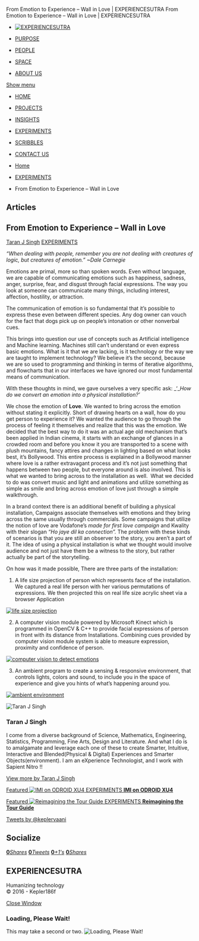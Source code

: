 From Emotion to Experience – Wall in Love | EXPERIENCESUTRA                         From Emotion to Experience – Wall in Love | EXPERIENCESUTRA                                   

*   [![EXPERIENCESUTRA](/wp-content/themes/tresor-theme/images/logo.png)](http://experiencesutra.com/)

*   [PURPOSE](http://experiencesutra.com/purpose/)
*   [PEOPLE](http://experiencesutra.com/people/)
*   [SPACE](http://experiencesutra.com/gallery/space/)
*   [ABOUT US](http://experiencesutra.com/about-us/)

 [Show menu](#dat-menu)

*   [HOME](http://experiencesutra.com/)
*   [PROJECTS](http://experiencesutra.com/category/projects/)
*   [INSIGHTS](http://experiencesutra.com/category/insights/)
*   [EXPERIMENTS](http://experiencesutra.com/category/experiments/)
*   [SCRIBBLES](http://experiencesutra.com/category/scribbles/)
*   [CONTACT US](http://experiencesutra.com/contact-us/)

*   [Home](http://experiencesutra.com)
*   [EXPERIMENTS](http://experiencesutra.com/category/experiments/)
*   From Emotion to Experience – Wall in Love

Articles
--------

From Emotion to Experience – Wall in Love
-----------------------------------------

[Taran J Singh](http://experiencesutra.com/author/tsingh2/ "Posts by Taran J Singh") [EXPERIMENTS](http://experiencesutra.com/category/experiments/)

_“When dealing with people, remember you are not dealing with creatures of logic, but creatures of emotion.” ~Dale Carnegie_

Emotions are primal, more so than spoken words. Even without language, we are capable of communicating emotions such as happiness, sadness, anger, surprise, fear, and disgust through facial expressions. The way you look at someone can communicate many things, including interest, affection, hostility, or attraction.

The communication of emotion is so fundamental that it’s possible to express these even between different species. Any dog owner can vouch for the fact that dogs pick up on people’s intonation or other nonverbal cues.

This brings into question our use of concepts such as Artificial intelligence and Machine learning. Machines still can’t understand or even express basic emotions. What is it that we are lacking, is it technology or the way we are taught to implement technology? We believe it’s the second, because we are so used to programming and thinking in terms of iterative algorithms, and flowcharts that in our interfaces we have ignored our most fundamental means of communication.

With these thoughts in mind, we gave ourselves a very specific ask: _‘__How do we convert an emotion into a physical installation?’_

We chose the emotion of **Love**. We wanted to bring across the emotion without stating it explicitly. Short of drawing hearts on a wall, how do you get person to experience it? We wanted the audience to go through the process of feeling it themselves and realize that this was the emotion. We decided that the best way to do it was an actual age old mechanism that’s been applied in Indian cinema, it starts with an exchange of glances in a crowded room and before you know it you are transported to a scene with plush mountains, fancy attires and changes in lighting based on what looks best, it’s Bollywood. This entire process is explained in a Bollywood manner where love is a rather extravagant process and it’s not just something that happens between two people, but everyone around is also involved. This is what we wanted to bring across to the installation as well.  What we decided to do was convert music and light and animations and utilize something as simple as smile and bring across emotion of love just through a simple walkthrough.

In a brand context there is an additional benefit of building a physical installation, Campaigns associate themselves with emotions and they bring across the same usually through commercials. Some campaigns that utilize the notion of love are Vodafone’s _made for first love campaign_ and Kwality with their slogan _“Ho jaye dil ka connection”._ The problem with these kinds of scenarios is that you are still an observer to the story, you aren’t a part of it. The idea of using a physical installation is what we thought would involve audience and not just have them be a witness to the story, but rather actually be part of the storytelling.

On how was it made possible, There are three parts of the installation:

1) A life size projection of person which represents face of the installation. We captured a real life person with her various permutations of expressions. We then projected this on real life size acrylic sheet via a browser Application

[![life size projection](http://experiencesutra.com/wp-content/uploads/2016/01/Screen-Shot-2016-01-06-at-7.49.21-PM-1024x569.png)](http://experiencesutra.com/wp-content/uploads/2016/01/Screen-Shot-2016-01-06-at-7.49.21-PM.png)

2) A computer vision module powered by Microsoft Kinect which is programmed in OpenCV & C++ to provide facial expressions of person in front with its distance from Installations. Combining cues provided by computer vision module system is able to measure expression, proximity and confidence of person.

[![computer vision to detect emotions](http://experiencesutra.com/wp-content/uploads/2016/01/Screen-Shot-2016-01-06-at-7.52.32-PM-1024x566.png)](http://experiencesutra.com/wp-content/uploads/2016/01/Screen-Shot-2016-01-06-at-7.52.32-PM.png)

3) An ambient program to create a sensing & responsive environment, that controls lights, colors and sound, to include you in the space of experience and give you hints of what’s happening around you.

[![ambient environment](http://experiencesutra.com/wp-content/uploads/2016/01/Screen-Shot-2016-01-06-at-7.52.47-PM-1024x578.png)](http://experiencesutra.com/wp-content/uploads/2016/01/Screen-Shot-2016-01-06-at-7.52.47-PM.png)

![Taran J Singh](http://0.gravatar.com/avatar/9ea3d2879f0f828896ec4c3c2f2a1d8f?s=100&d=mm&r=g)

### Taran J Singh

I come from a diverse background of Science, Mathematics, Engineering, Statistics, Programming, Fine Arts, Design and Literature. And what I do is to amalgamate and leverage each one of these to create Smarter, Intuitive, Interactive and Blended(Physical & Digital) Experiences and Smarter Objects(environment). I am an eXperience Technologist, and I work with Sapient Nitro !!

[View more by Taran J Singh](http://experiencesutra.com/author/tsingh2/)

[Featured ![IMI on ODROID XU4](http://experiencesutra.com/wp-content/uploads/2018/05/Mirror_StoryBoard_02MAY181-397x310_c.jpg)   EXPERIMENTS **IMI on ODROID XU4**](http://experiencesutra.com/experiments/imi-on-odroid-xu4/) 

[Featured ![Reimagining the Tour Guide](http://experiencesutra.com/wp-content/uploads/2018/08/IMG_20180806_121751-397x310_c.jpg)   EXPERIMENTS **Reimagining the Tour Guide**](http://experiencesutra.com/experiments/reimagining-the-tour-guide/) 

[Tweets by @keplervaani](https://twitter.com/twitterdev)

Socialize
---------

[**0**_Shares_](http://www.facebook.com/sharer/sharer.php?u=http://experiencesutra.com) [**0**_Tweets_](#) [**0**_+1's_](https://plus.google.com/share?url=http://experiencesutra.com) [**0**_Shares_](http://www.linkedin.com/shareArticle?mini=true&url=http://experiencesutra.com&title=EXPERIENCESUTRA+-+Humanizing+Technology)

EXPERIENCESUTRA
---------------

Humanizing technology  
© 2016 - Kepler186f

[Close Window](#)

### Loading, Please Wait!

This may take a second or two. ![Loading, Please Wait!](http://experiencesutra.com/wp-content/themes/tresor-theme/images/loading.gif "Loading, Please Wait!")